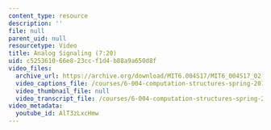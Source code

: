 ```yaml
---
content_type: resource
description: ''
file: null
parent_uid: null
resourcetype: Video
title: Analog Signaling (7:20)
uid: c5253610-66e8-23cc-f1d4-b88a9a650d8f
video_files:
  archive_url: https://archive.org/download/MIT6.004S17/MIT6_004S17_02-02-02_300k.mp4
  video_captions_file: /courses/6-004-computation-structures-spring-2017/5306f40c227458dcb796d4bf96bbe6e8_AlT3zLxcHmw.vtt
  video_thumbnail_file: null
  video_transcript_file: /courses/6-004-computation-structures-spring-2017/4fe4730a21fbc3db6ae93ecdcafe2da5_AlT3zLxcHmw.pdf
video_metadata:
  youtube_id: AlT3zLxcHmw
---
```

